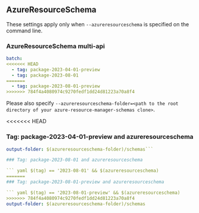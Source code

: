 ## AzureResourceSchema

These settings apply only when `--azureresourceschema` is specified on the command line.

### AzureResourceSchema multi-api

``` yaml $(azureresourceschema) && $(multiapi)
batch:
<<<<<<< HEAD
  - tag: package-2023-04-01-preview
  - tag: package-2023-08-01
=======
  - tag: package-2023-08-01-preview
>>>>>>> 784f4a4080974c9270fedf1dd24d81223a70a8f4

```

Please also specify `--azureresourceschema-folder=<path to the root directory of your azure-resource-manager-schemas clone>`.

<<<<<<< HEAD
### Tag: package-2023-04-01-preview and azureresourceschema

``` yaml $(tag) == '2023-04-01-preview' && $(azureresourceschema)
output-folder: $(azureresourceschema-folder)/schemas```

### Tag: package-2023-08-01 and azureresourceschema

``` yaml $(tag) == '2023-08-01' && $(azureresourceschema)
=======
### Tag: package-2023-08-01-preview and azureresourceschema

``` yaml $(tag) == '2023-08-01-preview' && $(azureresourceschema)
>>>>>>> 784f4a4080974c9270fedf1dd24d81223a70a8f4
output-folder: $(azureresourceschema-folder)/schemas